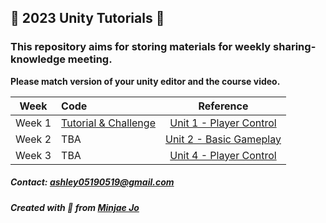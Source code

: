 ## 👾 2023 Unity Tutorials 👾
### This repository aims for storing materials for weekly sharing-knowledge meeting.
**Please match version of your unity editor and the course video.**


|Week|Code|Reference|
|:---:|:---|:---:|
|Week 1|[Tutorial & Challenge](https://github.com/minjaeingithub/2023_Unity_Tutorials/tree/main/Week%201/Scripts)|[Unit 1 - Player Control](https://learn.unity.com/project/unit-1-driving-simulation?uv=2018.4)|
|Week 2|TBA|[Unit 2 - Basic Gameplay](https://learn.unity.com/project/unit-2-basic-gameplay?uv=2018.4&courseId=5cf96c41edbc2a2ca6e8810f)|
|Week 3|TBA|[Unit 4 - Player Control](https://learn.unity.com/project/unit-4-gameplay-mechanics?uv=2018.4&courseId=5cf96c41edbc2a2ca6e8810f)|

##### Contact: <ashley05190519@gmail.com>
##### Created with 💜 from [Minjae Jo](https://github.com/minjaeingithub)
